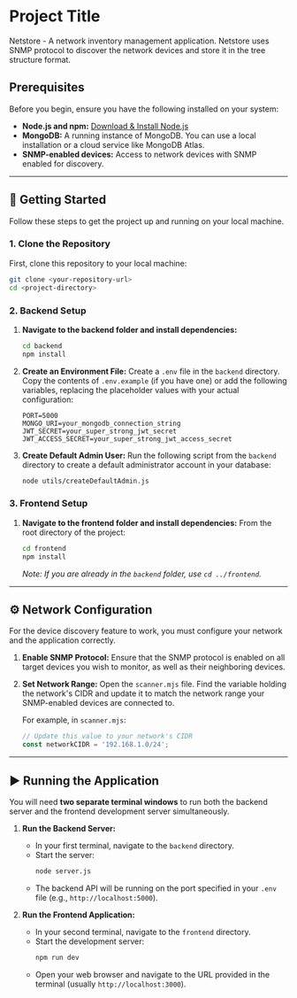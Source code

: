 

# Project Title

Netstore - A network inventory management application. Netstore uses SNMP protocol to discover the network devices and store it in the tree structure format. 
## Prerequisites

Before you begin, ensure you have the following installed on your system:

  * **Node.js and npm:** [Download & Install Node.js](https://nodejs.org/)
  * **MongoDB:** A running instance of MongoDB. You can use a local installation or a cloud service like MongoDB Atlas.
  * **SNMP-enabled devices:** Access to network devices with SNMP enabled for discovery.

-----

## 🚀 Getting Started

Follow these steps to get the project up and running on your local machine.

### 1\. Clone the Repository

First, clone this repository to your local machine:

```bash
git clone <your-repository-url>
cd <project-directory>
```

### 2\. Backend Setup

1.  **Navigate to the backend folder and install dependencies:**

    ```bash
    cd backend
    npm install
    ```

2.  **Create an Environment File:**
    Create a `.env` file in the `backend` directory. Copy the contents of `.env.example` (if you have one) or add the following variables, replacing the placeholder values with your actual configuration:

    ```env
    PORT=5000
    MONGO_URI=your_mongodb_connection_string
    JWT_SECRET=your_super_strong_jwt_secret
    JWT_ACCESS_SECRET=your_super_strong_jwt_access_secret
    ```

3.  **Create Default Admin User:**
    Run the following script from the `backend` directory to create a default administrator account in your database:

    ```bash
    node utils/createDefaultAdmin.js
    ```

### 3\. Frontend Setup

1.  **Navigate to the frontend folder and install dependencies:**
    From the root directory of the project:
    ```bash
    cd frontend
    npm install
    ```
    *Note: If you are already in the `backend` folder, use `cd ../frontend`.*

-----

## ⚙️ Network Configuration

For the device discovery feature to work, you must configure your network and the application correctly.

1.  **Enable SNMP Protocol:**
    Ensure that the SNMP protocol is enabled on all target devices you wish to monitor, as well as their neighboring devices.

2.  **Set Network Range:**
    Open the `scanner.mjs` file. Find the variable holding the network's CIDR and update it to match the network range your SNMP-enabled devices are connected to.

    For example, in `scanner.mjs`:

    ```javascript
    // Update this value to your network's CIDR
    const networkCIDR = '192.168.1.0/24';
    ```

-----

## ▶️ Running the Application

You will need **two separate terminal windows** to run both the backend server and the frontend development server simultaneously.

1.  **Run the Backend Server:**

      * In your first terminal, navigate to the `backend` directory.
      * Start the server:
        ```bash
        node server.js
        ```
      * The backend API will be running on the port specified in your `.env` file (e.g., `http://localhost:5000`).

2.  **Run the Frontend Application:**

      * In your second terminal, navigate to the `frontend` directory.
      * Start the development server:
        ```bash
        npm run dev
        ```
      * Open your web browser and navigate to the URL provided in the terminal (usually `http://localhost:3000`).
